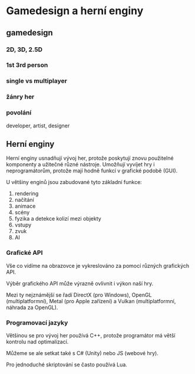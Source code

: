 # Gamedesign a herní enginy

## gamedesign

### 2D, 3D, 2.5D

### 1st 3rd person

### single vs multiplayer

### žánry her

### povolání

developer, artist, designer



## Herní enginy

Herní enginy usnadňují vývoj her, protože poskytují znovu použitelné komponenty a užitečné různé nástroje. Umožňují vyvíjet hry i neprogramátorům, protože mají hodně funkcí v grafické podobě (GUI).

U většiny enginů jsou zabudované tyto základní funkce:

1. rendering
2. načítání
3. animace
4. scény
5. fyzika a detekce kolizí mezi objekty
6. vstupy
7. zvuk
8. AI

### Grafické API

Vše co vidíme na obrazovce je vykreslováno za pomocí různých grafických API.

Výběr grafického API může výrazně ovlivnit i výkon naší hry.

Mezi ty nejznámější se řadí DirectX (pro Windows), OpenGL (multiplatformní), Metal (pro Apple zařízení) a Vulkan (multiplatformní, náhrada za OpenGL).

### Programovací jazyky

Většinou se pro vývoj her používá C++, protože programátor má větší kontrolu nad optimalizací.

Můžeme se ale setkat také s C# (Unity) nebo JS (webové hry).

Pro jednoduché skriptování se často používá Lua.
